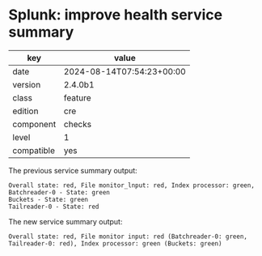 [//]: # (werk v2)
# Splunk: improve health service summary

key        | value
---------- | ---
date       | 2024-08-14T07:54:23+00:00
version    | 2.4.0b1
class      | feature
edition    | cre
component  | checks
level      | 1
compatible | yes

The previous service summary output:

```console
Overall state: red, File monitor_lnput: red, Index processor: green,
Batchreader-0 - State: green
Buckets - State: green
Tailreader-0 - State: red
```

The new service summary output:

```console
Overall state: red, File monitor input: red (Batchreader-0: green, Tailreader-0: red), Index processor: green (Buckets: green)
```
